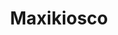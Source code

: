 ---
title: "Maxikiosco"
url: /ciudad-autonoma-de-buenos-aires/maxikiosco-alvarez-jonte/
shop: general
---